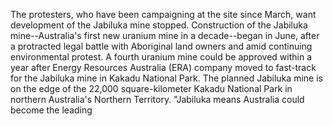 The protesters, who have been campaigning at the site since March, want development of the Jabiluka mine stopped.
Construction of the Jabiluka mine--Australia's first new uranium mine in a decade--began in June, after a protracted legal battle with Aboriginal land owners and amid continuing environmental protest.
A fourth uranium mine could be approved within a year after Energy Resources Australia (ERA) company moved to fast-track for the Jabiluka mine in Kakadu National Park.
The planned Jabiluka mine is on the edge of the 22,000 square-kilometer Kakadu National Park in northern Australia's Northern Territory.
"Jabiluka means Australia could become the leading
